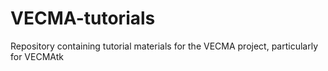 # VECMA-tutorials
Repository containing tutorial materials for the VECMA project, particularly for VECMAtk
